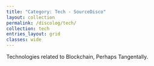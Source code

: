 ```yaml
---
title: "Category: Tech - SourceDisco"
layout: collection
permalink: /discolog/tech/
collection: tech
entries_layout: grid
classes: wide
---
```


Technologies related to Blockchain, Perhaps Tangentally.